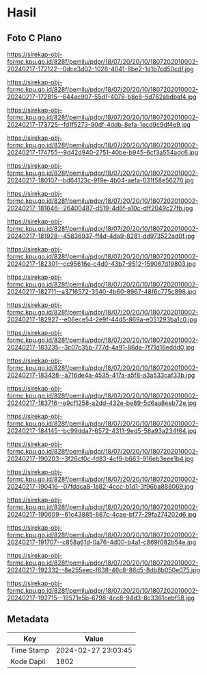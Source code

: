 # Hasil

## Foto C Plano

https://sirekap-obj-formc.kpu.go.id/828f/pemilu/pdpr/18/07/20/20/10/1807202010002-20240217-172122--0dce3d02-1028-4041-8be2-1d1b7cd50cdf.jpg

https://sirekap-obj-formc.kpu.go.id/828f/pemilu/pdpr/18/07/20/20/10/1807202010002-20240217-172815--644ac907-55d1-4078-b8e8-5d762abdbaf4.jpg

https://sirekap-obj-formc.kpu.go.id/828f/pemilu/pdpr/18/07/20/20/10/1807202010002-20240217-173725--fd1f5273-90df-4ddb-8efa-1ecd9c9df4e9.jpg

https://sirekap-obj-formc.kpu.go.id/828f/pemilu/pdpr/18/07/20/20/10/1807202010002-20240217-174755--9d42d940-2751-40be-b945-6cf3a554adc6.jpg

https://sirekap-obj-formc.kpu.go.id/828f/pemilu/pdpr/18/07/20/20/10/1807202010002-20240217-180107--bd64123c-919e-4b04-aefa-031f58e56270.jpg

https://sirekap-obj-formc.kpu.go.id/828f/pemilu/pdpr/18/07/20/20/10/1807202010002-20240217-181646--26400487-d519-4d8f-a10c-dff2049c27fb.jpg

https://sirekap-obj-formc.kpu.go.id/828f/pemilu/pdpr/18/07/20/20/10/1807202010002-20240217-181928--45836937-ff4d-4da9-8281-dd973522ad0f.jpg

https://sirekap-obj-formc.kpu.go.id/828f/pemilu/pdpr/18/07/20/20/10/1807202010002-20240217-182301--cc95616e-c4d0-43b7-9512-159067d19803.jpg

https://sirekap-obj-formc.kpu.go.id/828f/pemilu/pdpr/18/07/20/20/10/1807202010002-20240217-182711--a3716572-3540-4b60-8967-48f6c775c898.jpg

https://sirekap-obj-formc.kpu.go.id/828f/pemilu/pdpr/18/07/20/20/10/1807202010002-20240217-182927--e06ece54-2e9f-44d5-869a-e051293ba1c0.jpg

https://sirekap-obj-formc.kpu.go.id/828f/pemilu/pdpr/18/07/20/20/10/1807202010002-20240217-183235--3c07c35b-777d-4a91-86da-7f71d16eddd0.jpg

https://sirekap-obj-formc.kpu.go.id/828f/pemilu/pdpr/18/07/20/20/10/1807202010002-20240217-183428--a716de4a-4535-417a-a5f8-a3a533caf33b.jpg

https://sirekap-obj-formc.kpu.go.id/828f/pemilu/pdpr/18/07/20/20/10/1807202010002-20240217-183716--e9cf1258-a2dd-432e-be89-5d6aa8eeb72e.jpg

https://sirekap-obj-formc.kpu.go.id/828f/pemilu/pdpr/18/07/20/20/10/1807202010002-20240217-184145--bc99dda7-6572-4311-9ed5-58a93a234f64.jpg

https://sirekap-obj-formc.kpu.go.id/828f/pemilu/pdpr/18/07/20/20/10/1807202010002-20240217-190203--3f26cf0c-fd83-4cf9-b663-916eb3eee1b4.jpg

https://sirekap-obj-formc.kpu.go.id/828f/pemilu/pdpr/18/07/20/20/10/1807202010002-20240217-190416--07fddca8-1a82-4ccc-b1d1-3f96ba888069.jpg

https://sirekap-obj-formc.kpu.go.id/828f/pemilu/pdpr/18/07/20/20/10/1807202010002-20240217-190609--61c43885-867c-4cae-bf77-29fa274202d6.jpg

https://sirekap-obj-formc.kpu.go.id/828f/pemilu/pdpr/18/07/20/20/10/1807202010002-20240217-191707--c858a61d-0a76-4d00-b4a1-c869f082b54e.jpg

https://sirekap-obj-formc.kpu.go.id/828f/pemilu/pdpr/18/07/20/20/10/1807202010002-20240217-192332--8e255eec-f638-46c8-86d5-8db8b050e075.jpg

https://sirekap-obj-formc.kpu.go.id/828f/pemilu/pdpr/18/07/20/20/10/1807202010002-20240217-192715--19571e5b-6798-4cc8-94d3-8c3361cebf58.jpg


## Metadata

| Key        | Value               |
| ---------- | ------------------- |
| Time Stamp | 2024-02-27 23:03:45 |
| Kode Dapil | 1802                |




